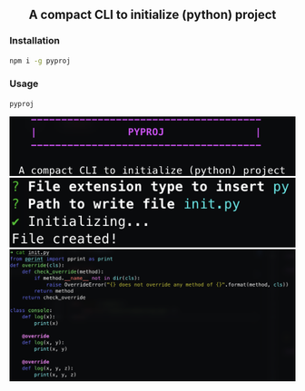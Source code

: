 <div align='center'>

## A compact CLI to initialize (python) project 

</div>

### Installation 

```bash
npm i -g pyproj
```

### Usage 
```bash
pyproj 
```

<div align='center'>
    <img src='assets/introduction.png' />
</div>

<div align='center'>
    <img src='assets/conducting.png' />
</div>

<div align='center'>
    <img src='assets/complete.png' />
</div>